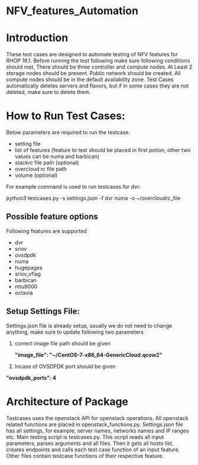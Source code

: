# NFV_features_Automation

# Introduction
These test cases are designed to automate testing of NFV features for RHOP 16.1. Before running the test following make sure following conditions should met,
There should be three controller and compute nodes.
At Least 2 storage nodes should be present.
Public network should be created.
All compute nodes should be in the default availability zone. 
Test Cases automatically deletes servers and flavors, but if in some cases they are not deleted, make sure to delete them.

# How to Run Test Cases:
Below parameters are required to run the testcase.
* setting file
* list of features (feature to test should be placed in first potion, other two values can be numa and barbican)
* stackrc file path (optional)
* overcloud rc file path
* volume (optional)

For example command is used to run testcases for dvr: 

python3 testcases.py -s settings.json -f dvr numa  -o ~/overcloudrc_file

## Possible feature options
Following features are supported
* dvr
* sriov
* ovsdpdk
* numa
* hugepages
* sriov_vflag
* barbican
* mtu9000
* octavia

## Setup Settings File:
Settings.json file is already setup, usually we do not need to change anything, make sure to update following two parameters
1. correct image file path should be given
 
	**"image_file": "~/CentOS-7-x86_64-GenericCloud.qcow2"**
1. Incase of OVSDPDK port should be given

**"ovsdpdk_ports": 4**

# Architecture of Package
Testcases uses the openstack API for openstack operations. All openstack related functions are placed in openstack_functions.py.  Settings.json file has all settings, for example, server names, networks names and IP ranges etc.  Main testing script is testcases.py. This script reads all input parameters, parses arguments and all files. Then it gets all hosts list, creates endpoints and calls each test case function of an input feature. Other files contain testcase functions of their respective feature. 
